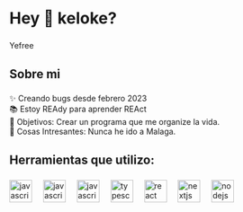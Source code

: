 <h1 align="left">Hey 👋 keloke?</h1>

###

<p align="left">Yefree</p>

###

<h2 align="left">Sobre mi</h2>

###

<p align="left">✨ Creando bugs desde febrero 2023 <br>📚 Estoy REAdy para aprender REAct<br>🎯 Objetivos: Crear un programa que me organize la vida.<br>🎲 Cosas Intresantes: Nunca he ido a Malaga.</p>

###

<h2 align="left">Herramientas que utilizo: </h2>

###

<div align="left">
  <img src="https://cdn.jsdelivr.net/gh/devicons/devicon/icons/html/html-original.svg" height="40" alt="javascript logo"  />
  <img width="12" />
  <img src="https://cdn.jsdelivr.net/gh/devicons/devicon/icons/css/css-original.svg" height="40" alt="javascript logo"  />
  <img width="12" />
  <img src="https://cdn.jsdelivr.net/gh/devicons/devicon/icons/javascript/javascript-original.svg" height="40" alt="javascript logo"  />
  <img width="12" />
  <img src="https://cdn.jsdelivr.net/gh/devicons/devicon/icons/typescript/typescript-original.svg" height="40" alt="typescript logo"  />
  <img width="12" />
  <img src="https://cdn.jsdelivr.net/gh/devicons/devicon/icons/react/react-original.svg" height="40" alt="react logo"  />
  <img width="12" />
  <img src="https://cdn.jsdelivr.net/gh/devicons/devicon/icons/nextjs/nextjs-original.svg" height="40" alt="nextjs logo"  />
  <img width="12" />
  <img src="https://cdn.jsdelivr.net/gh/devicons/devicon/icons/nodejs/nodejs-original.svg" height="40" alt="nodejs logo"  />
</div>

###
